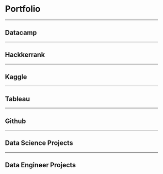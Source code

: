 # Portfolio

---
## Datacamp
---
## Hackkerrank
---
## Kaggle
---
## Tableau
---
## Github
---
## Data Science Projects
---
## Data Engineer Projects
